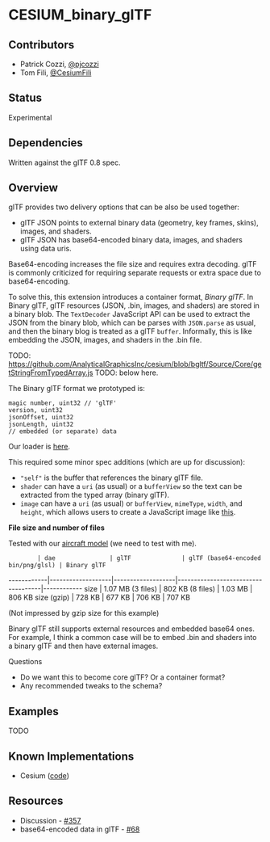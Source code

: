 # CESIUM_binary_glTF

## Contributors

* Patrick Cozzi, [@pjcozzi](https://twitter.com/pjcozzi)
* Tom Fili, [@CesiumFili](https://twitter.com/CesiumFili)

## Status

Experimental

## Dependencies

Written against the glTF 0.8 spec.

## Overview

glTF provides two delivery options that can be also be used together:
* glTF JSON points to external binary data (geometry, key frames, skins), images, and shaders.
* glTF JSON has base64-encoded binary data, images, and shaders using data uris.

Base64-encoding increases the file size and requires extra decoding.  glTF is commonly criticized for requiring separate requests or extra space due to base64-encoding.

To solve this, this extension introduces a container format, _Binary glTF_.  In Binary glTF, glTF resources (JSON, .bin, images, and shaders) are stored in a binary blob.  The `TextDecoder` JavaScript API can be used to extract the JSON from the binary blob, which can be parses with `JSON.parse` as usual, and then the binary blog is treated as a glTF `buffer`. Informally, this is like embedding the JSON, images, and shaders in the .bin file.

TODO: https://github.com/AnalyticalGraphicsInc/cesium/blob/bgltf/Source/Core/getStringFromTypedArray.js
TODO: below here.

The Binary glTF format we prototyped is:
```
magic number, uint32 // 'glTF'
version, uint32
jsonOffset, uint32
jsonLength, uint32
// embedded (or separate) data
```

Our loader is [here](https://github.com/AnalyticalGraphicsInc/cesium/compare/bgltf#diff-bcedb35459e5bed46206bad4990bc7f1R779).

This required some minor spec additions (which are up for discussion):
* `"self"` is the buffer that references the binary glTF file.
* `shader` can have a `uri` (as usual) or a `bufferView` so the text can be extracted from the typed array (binary glTF).
* `image` can have a `uri` (as usual) or `bufferView`, `mimeType`, `width`, and `height`, which allows users to create a JavaScript image like [this](https://github.com/AnalyticalGraphicsInc/cesium/blob/2d4b2f8694d525e65a29b8b524b1c07b9abd609c/Source/Core/loadImageFromTypedArray.js).

**File size and number of files**

Tested with our [aircraft model](https://github.com/AnalyticalGraphicsInc/cesium/tree/master/Apps/SampleData/models/CesiumAir) (we need to test with me).

            | dae               | glTF              | glTF (base64-encoded bin/png/glsl) | Binary glTF
------------|-------------------|-------------------|------------------------------------|------------
size        | 1.07 MB (3 files) | 802 KB (8 files)  | 1.03 MB                            |  806 KB
size (gzip) | 728 KB            | 677 KB            | 706 KB                             |  707 KB

(Not impressed by gzip size for this example)

Binary glTF still supports external resources and embedded base64 ones.  For example, I think a common case will be to embed .bin and shaders into a binary glTF and then have external images.

Questions
* Do we want this to become core glTF?  Or a container format?
* Any recommended tweaks to the schema?

## Examples

TODO

## Known Implementations

* Cesium ([code](https://github.com/AnalyticalGraphicsInc/cesium/blob/bgltf/Source/Scene/Model.js))

## Resources

* Discussion - [#357](https://github.com/KhronosGroup/glTF/issues/357)
* base64-encoded data in glTF - [#68](https://github.com/KhronosGroup/glTF/issues/68)
